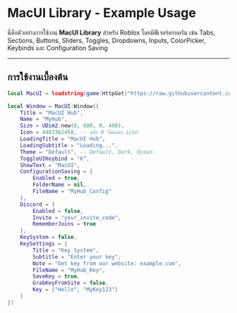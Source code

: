 # MacUI Library - Example Usage

นี่คือตัวอย่างการใช้งาน **MacUI Library** สำหรับ Roblox โดยมีฟีเจอร์ครบครัน เช่น Tabs, Sections, Buttons, Sliders, Toggles, Dropdowns, Inputs, ColorPicker, Keybinds และ Configuration Saving

---

## การใช้งานเบื้องต้น

```lua
local MacUI = loadstring(game:HttpGet("https://raw.githubusercontent.com/qqqqd3783-collab/Tadui/refs/heads/main/MacUI_Enhanced.lua"))()

local Window = MacUI:Window({
    Title = "MacUI Hub",
    Name = "MyHub",
    Size = UDim2.new(0, 600, 0, 400),
    Icon = 4483362458, -- หรือ 0 ไม่แสดง icon
    LoadingTitle = "MacUI Hub",
    LoadingSubtitle = "Loading...",
    Theme = "Default", -- Default, Dark, Ocean
    ToggleUIKeybind = "K",
    ShowText = "MacUI",
    ConfigurationSaving = {
        Enabled = true,
        FolderName = nil,
        FileName = "MyHub_Config"
    },
    Discord = {
        Enabled = false,
        Invite = "your_invite_code",
        RememberJoins = true
    },
    KeySystem = false,
    KeySettings = {
        Title = "Key System",
        Subtitle = "Enter your key",
        Note = "Get key from our website: example.com",
        FileName = "MyHub_Key",
        SaveKey = true,
        GrabKeyFromSite = false,
        Key = {"Hello", "MyKey123"}
    }
})
